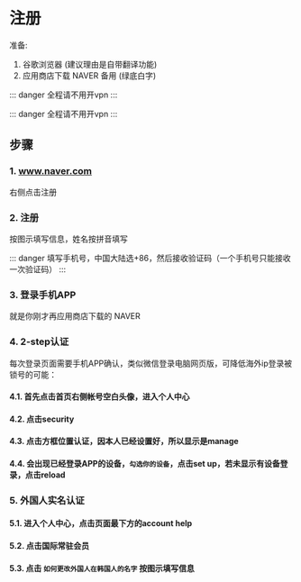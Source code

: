 # 注册

准备:

1. 谷歌浏览器 (建议理由是自带翻译功能)
2. 应用商店下载 NAVER 备用 (绿底白字)

::: danger
全程请不用开vpn
:::

::: danger
全程请不用开vpn
:::

## 步骤

### 1. www.naver.com

右侧点击注册

<ImageZoom :border="false" src="https://i.loli.net/2019/07/18/5d2f4b0d6c9e622689.png" />

### 2. 注册

按图示填写信息，姓名按拼音填写

<ImageZoom :border="false" src="https://i.loli.net/2019/07/18/5d2f4b945a26131084.png" />

<ImageZoom :border="false" src="https://i.loli.net/2019/07/18/5d2f4bef0f9d248448.png" />

::: danger
填写手机号，中国大陆选+86，然后接收验证码（一个手机号只能接收一次验证码）
:::

<ImageZoom :border="false" src="https://i.loli.net/2019/07/18/5d2f4c62754bb15159.png" />

### 3. 登录手机APP

就是你刚才再应用商店下载的 NAVER

### 4. 2-step认证

每次登录页面需要手机APP确认，类似微信登录电脑网页版，可降低海外ip登录被锁号的可能：

#### 4.1. 首先点击首页右侧帐号空白头像，进入个人中心

<ImageZoom :border="false" src="https://i.loli.net/2019/07/18/5d2f4d23ed86540359.png" />

#### 4.2. 点击security

<ImageZoom :border="false" src="https://i.loli.net/2019/07/18/5d2f4d68c502969051.png" />

#### 4.3. 点击方框位置认证，因本人已经设置好，所以显示是manage

<ImageZoom :border="false" src="https://i.loli.net/2019/07/18/5d2f4de4c378f48495.png" />

#### 4.4. 会出现已经登录APP的设备，**`勾选你的设备`**，点击set up，若未显示有设备登录，点击reload

<ImageZoom :border="false" src="https://i.loli.net/2019/07/18/5d2f4e2211a1b41260.png" />

### 5. 外国人实名认证

#### 5.1. 进入个人中心，点击页面最下方的account help

<ImageZoom :border="false" src="https://i.loli.net/2019/07/18/5d2f4e804cd4239932.png" />

#### 5.2. 点击国际常驻会员

<ImageZoom :border="false" src="https://i.loli.net/2019/07/18/5d2f4ebce354d42329.png" />

#### 5.3. 点击  **`如何更改外国人在韩国人的名字`**  按图示填写信息

<ImageZoom :border="false" src="https://i.loli.net/2019/07/18/5d2f4f002c9e383022.png" />

<ImageZoom :border="false" src="https://i.loli.net/2019/07/18/5d2f4fa7c209e58790.png" />